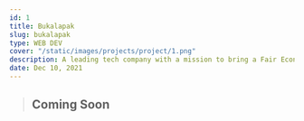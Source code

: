 ```yaml
---
id: 1
title: Bukalapak
slug: bukalapak
type: WEB DEV
cover: "/static/images/projects/project/1.png"
description: A leading tech company with a mission to bring a Fair Economy for All by creating a sustainable ecosystem in Indonesia.
date: Dec 10, 2021
---
```


> ## Coming Soon
